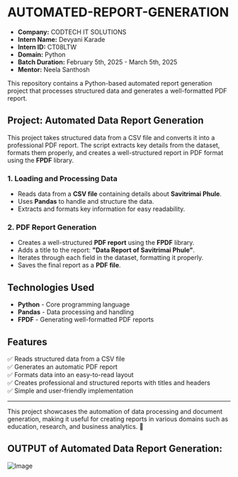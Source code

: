 # AUTOMATED-REPORT-GENERATION

- **Company:** CODTECH IT SOLUTIONS  
- **Intern Name:** Devyani Karade  
- **Intern ID:** CT08LTW  
- **Domain:** Python  
- **Batch Duration:** February 5th, 2025 - March 5th, 2025  
- **Mentor:** Neela Santhosh  

This repository contains a Python-based automated report generation project that processes structured data and generates a well-formatted PDF report.

## Project: Automated Data Report Generation

This project takes structured data from a CSV file and converts it into a professional PDF report. The script extracts key details from the dataset, formats them properly, and creates a well-structured report in PDF format using the **FPDF** library.

### 1. Loading and Processing Data

- Reads data from a **CSV file** containing details about **Savitrimai Phule**.  
- Uses **Pandas** to handle and structure the data.  
- Extracts and formats key information for easy readability.  

### 2. PDF Report Generation

- Creates a well-structured **PDF report** using the **FPDF** library.  
- Adds a title to the report: **"Data Report of Savitrimai Phule"**.  
- Iterates through each field in the dataset, formatting it properly.  
- Saves the final report as a **PDF file**.

## Technologies Used

- **Python** - Core programming language  
- **Pandas** - Data processing and handling  
- **FPDF** - Generating well-formatted PDF reports  

## Features

✅ Reads structured data from a CSV file  
✅ Generates an automatic PDF report  
✅ Formats data into an easy-to-read layout  
✅ Creates professional and structured reports with titles and headers  
✅ Simple and user-friendly implementation  

---

This project showcases the automation of data processing and document generation, making it useful for creating reports in various domains such as education, research, and business analytics. 🚀

## OUTPUT of Automated Data Report Generation:
![Image](https://github.com/user-attachments/assets/c9341dca-9295-4b57-bbbd-616573efaf5a)




